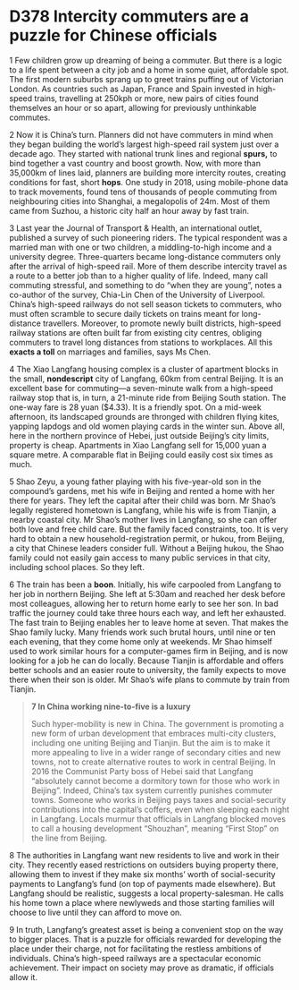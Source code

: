# D378 Intercity commuters are a puzzle for Chinese officials
1 Few children grow up dreaming of being a commuter. But there is a logic to a life spent between a city job and a home in some quiet, affordable spot. The first modern suburbs sprang up to greet trains puffing out of Victorian London. As countries such as Japan, France and Spain invested in high-speed trains, travelling at 250kph or more, new pairs of cities found themselves an hour or so apart, allowing for previously unthinkable commutes.

2 Now it is China’s turn. Planners did not have commuters in mind when they began building the world’s largest high-speed rail system just over a decade ago. They started with national trunk lines and regional **spurs,** to bind together a vast country and boost growth. Now, with more than 35,000km of lines laid, planners are building more intercity routes, creating conditions for fast, short **hops**. One study in 2018, using mobile-phone data to track movements, found tens of thousands of people commuting from neighbouring cities into Shanghai, a megalopolis of 24m. Most of them came from Suzhou, a historic city half an hour away by fast train.

3 Last year the Journal of Transport & Health, an international outlet, published a survey of such pioneering riders. The typical respondent was a married man with one or two children, a middling-to-high income and a university degree. Three-quarters became long-distance commuters only after the arrival of high-speed rail. More of them describe intercity travel as a route to a better job than to a higher quality of life. Indeed, many call commuting stressful, and something to do “when they are young”, notes a co-author of the survey, Chia-Lin Chen of the University of Liverpool. China’s high-speed railways do not sell season tickets to commuters, who must often scramble to secure daily tickets on trains meant for long-distance travellers. Moreover, to promote newly built districts, high-speed railway stations are often built far from existing city centres, obliging commuters to travel long distances from stations to workplaces. All this **exacts a toll** on marriages and families, says Ms Chen.

4 The Xiao Langfang housing complex is a cluster of apartment blocks in the small, **nondescript** city of Langfang, 60km from central Beijing. It is an excellent base for commuting—a seven-minute walk from a high-speed railway stop that is, in turn, a 21-minute ride from Beijing South station. The one-way fare is 28 yuan ($4.33). It is a friendly spot. On a mid-week afternoon, its landscaped grounds are thronged with children flying kites, yapping lapdogs and old women playing cards in the winter sun. Above all, here in the northern province of Hebei, just outside Beijing’s city limits, property is cheap. Apartments in Xiao Langfang sell for 15,000 yuan a square metre. A comparable flat in Beijing could easily cost six times as much.

5 Shao Zeyu, a young father playing with his five-year-old son in the compound’s gardens, met his wife in Beijing and rented a home with her there for years. They left the capital after their child was born. Mr Shao’s legally registered hometown is Langfang, while his wife is from Tianjin, a nearby coastal city. Mr Shao’s mother lives in Langfang, so she can offer both love and free child care. But the family faced constraints, too. It is very hard to obtain a new household-registration permit, or hukou, from Beijing, a city that Chinese leaders consider full. Without a Beijing hukou, the Shao family could not easily gain access to many public services in that city, including school places. So they left.

6 The train has been a **boon**. Initially, his wife carpooled from Langfang to her job in northern Beijing. She left at 5:30am and reached her desk before most colleagues, allowing her to return home early to see her son. In bad traffic the journey could take three hours each way, and left her exhausted. The fast train to Beijing enables her to leave home at seven. That makes the Shao family lucky. Many friends work such brutal hours, until nine or ten each evening, that they come home only at weekends. Mr Shao himself used to work similar hours for a computer-games firm in Beijing, and is now looking for a job he can do locally. Because Tianjin is affordable and offers better schools and an easier route to university, the family expects to move there when their son is older. Mr Shao’s wife plans to commute by train from Tianjin.

> **7 In China working nine-to-five is a luxury**
>
> Such hyper-mobility is new in China. The government is promoting a new form of urban development that embraces multi-city clusters, including one uniting Beijing and Tianjin. But the aim is to make it more appealing to live in a wider range of secondary cities and new towns, not to create alternative routes to work in central Beijing. In 2016 the Communist Party boss of Hebei said that Langfang “absolutely cannot become a dormitory town for those who work in Beijing”. Indeed, China’s tax system currently punishes commuter towns. Someone who works in Beijing pays taxes and social-security contributions into the capital’s coffers, even when sleeping each night in Langfang. Locals murmur that officials in Langfang blocked moves to call a housing development “Shouzhan”, meaning “First Stop” on the line from Beijing.
>

8 The authorities in Langfang want new residents to live and work in their city. They recently eased restrictions on outsiders buying property there, allowing them to invest if they make six months’ worth of social-security payments to Langfang’s fund (on top of payments made elsewhere). But Langfang should be realistic, suggests a local property-salesman. He calls his home town a place where newlyweds and those starting families will choose to live until they can afford to move on.

9 In truth, Langfang’s greatest asset is being a convenient stop on the way to bigger places. That is a puzzle for officials rewarded for developing the place under their charge, not for facilitating the restless ambitions of individuals. China’s high-speed railways are a spectacular economic achievement. Their impact on society may prove as dramatic, if officials allow it.

